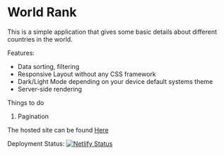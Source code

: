 # World Rank

This is a simple application that gives some basic details about different countries in the world.

Features: 

- Data sorting, filtering
- Responsive Layout without any CSS framework
- Dark/Light Mode depending on your device default systems theme
- Server-side rendering

Things to do

1. Pagination

The hosted site can be found  [Here](https://worldrank.netlify.app/)

Deployment Status: [![Netlify Status](https://api.netlify.com/api/v1/badges/ac644524-c525-4b4e-ab20-c4830bb1769e/deploy-status)](https://app.netlify.com/sites/peaceful-lumiere-3c759e/deploys)